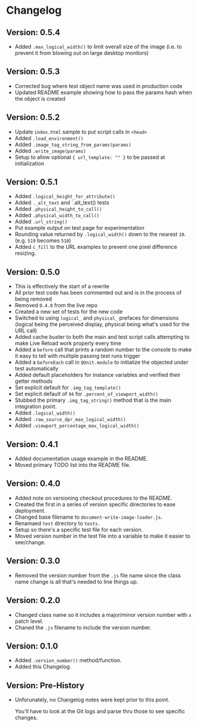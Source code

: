 Changelog
=========

Version: 0.5.4
--------------

- Added `.max_logical_width()` to limit overall size of the image (i.e. to prevent it from blowing out on large desktop monitors)



Version: 0.5.3
--------------

- Corrected bug where test object name was used in production code
- Updated README example showing how to pass the params hash when the object is created

Version: 0.5.2
--------------

- Update `index.html` sample to put script calls in `<head>`
- Added `.load_environment()`
- Added `.image_tag_string_from_params(params)`
- Added `.write_image(params)`
- Setup to allow optional `{ url_template: "" }` to be passed at initialization



Version: 0.5.1
--------------

- Added `.logical_height_for_attribute()`
- Added `._alt_text` and `.alt_text() tests
- Added `.physical_height_to_call()`
- Added `.physical_width_to_call()`
- Added `.url_string()`
- Put example output on test page for experimentation
- Rounding value returned by `.logical_width()` down to the nearest `10`. (e.g. `519` becomes `510`)
- Added `c_fill` to the URL examples to prevent one pixel difference resizing.


Version: 0.5.0
--------------

- This is effectively the start of a rewrite
- All prior test code has been commented out and is in the process of being removed
- Removed `0.4.0` from the live repo
- Created a new set of tests for the new code
- Switched to using `logical_` and `physical_` prefaces for dimensions (logical being the perceived display, physical being what's used for the URL call)
- Added cache buster to both the main and test script calls attempting to make Live Reload work properly every time
- Added a `before` call that prints a random number to the console to make it easy to tell with multiple passing test runs trigger
- Added a `beforeEach` call in `QUnit.module` to initialize the objected under test automatically
- Added default placeholders for instance variables and verified their getter methods
- Set explicit default for `.img_tag_template()`
- Set explicit default of `94` for `.percent_of_viewport_width()`
- Stubbed the primary `.img_tag_string()` method that is the main integration point.
- Added `.logical_width()`
- Added `.raw_source_dpr_max_logical_width()`
- Added `.viewport_percentage_max_logical_width()`


Version: 0.4.1 
--------------

- Added documentation usage example in the README. 
- Moved primary TODO list into the README file.


Version: 0.4.0 
--------------

- Added note on versioning checkout procedures to the README.
- Created the first in a series of version specific directories to ease deployment. 
- Changed base filename to `document-write-image-loader.js`.
- Renamaed `test` directory to `tests`.
- Setup so there's a specific test file for each version.
- Moved version number in the test file into a variable to make it easier to see/change.


Version: 0.3.0
--------------

- Removed the version number from the `.js` file name since the class name change is all that's needed to line things up.


Version: 0.2.0 
--------------

- Changed class name so it includes a major/minor version number with `x` patch level. 
- Chaned the `.js` filename to include the version number.


Version: 0.1.0 
--------------

- Added `.version_number()` method/function.
- Added this Changelog.


Version: Pre-History 
--------------------

- Unforunately, no Changelog notes were kept prior to this point.

    You'll have to look at the Git logs and parse thru those to see specific changes.  
